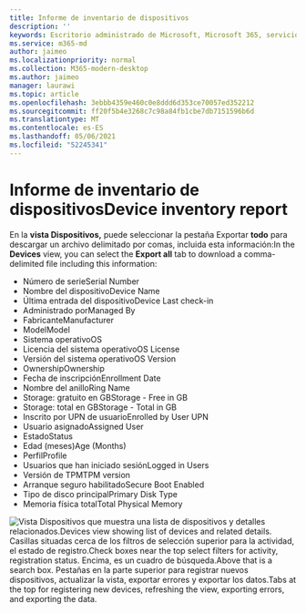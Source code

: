 ```yaml
---
title: Informe de inventario de dispositivos
description: ''
keywords: Escritorio administrado de Microsoft, Microsoft 365, servicio, documentación
ms.service: m365-md
author: jaimeo
ms.localizationpriority: normal
ms.collection: M365-modern-desktop
ms.author: jaimeo
manager: laurawi
ms.topic: article
ms.openlocfilehash: 3ebbb4359e460c0e8ddd6d353ce70057ed352212
ms.sourcegitcommit: ff20f5b4e3268c7c98a84fb1cbe7db7151596b6d
ms.translationtype: MT
ms.contentlocale: es-ES
ms.lasthandoff: 05/06/2021
ms.locfileid: "52245341"
---
```

# <a name="device-inventory-report"></a><span data-ttu-id="45b5f-103">Informe de inventario de dispositivos</span><span class="sxs-lookup"><span data-stu-id="45b5f-103">Device inventory report</span></span>

<span data-ttu-id="45b5f-104">En la **vista Dispositivos,** puede seleccionar la pestaña Exportar **todo** para descargar un archivo delimitado por comas, incluida esta información:</span><span class="sxs-lookup"><span data-stu-id="45b5f-104">In the **Devices** view, you can select the **Export all** tab to download a comma-delimited file including this information:</span></span>

- <span data-ttu-id="45b5f-105">Número de serie</span><span class="sxs-lookup"><span data-stu-id="45b5f-105">Serial Number</span></span>
- <span data-ttu-id="45b5f-106">Nombre del dispositivo</span><span class="sxs-lookup"><span data-stu-id="45b5f-106">Device Name</span></span>
- <span data-ttu-id="45b5f-107">Última entrada del dispositivo</span><span class="sxs-lookup"><span data-stu-id="45b5f-107">Device Last check-in</span></span>
- <span data-ttu-id="45b5f-108">Administrado por</span><span class="sxs-lookup"><span data-stu-id="45b5f-108">Managed By</span></span>
- <span data-ttu-id="45b5f-109">Fabricante</span><span class="sxs-lookup"><span data-stu-id="45b5f-109">Manufacturer</span></span>
- <span data-ttu-id="45b5f-110">Model</span><span class="sxs-lookup"><span data-stu-id="45b5f-110">Model</span></span>
- <span data-ttu-id="45b5f-111">Sistema operativo</span><span class="sxs-lookup"><span data-stu-id="45b5f-111">OS</span></span>
- <span data-ttu-id="45b5f-112">Licencia del sistema operativo</span><span class="sxs-lookup"><span data-stu-id="45b5f-112">OS License</span></span>
- <span data-ttu-id="45b5f-113">Versión del sistema operativo</span><span class="sxs-lookup"><span data-stu-id="45b5f-113">OS Version</span></span>
- <span data-ttu-id="45b5f-114">Ownership</span><span class="sxs-lookup"><span data-stu-id="45b5f-114">Ownership</span></span>
- <span data-ttu-id="45b5f-115">Fecha de inscripción</span><span class="sxs-lookup"><span data-stu-id="45b5f-115">Enrollment Date</span></span>
- <span data-ttu-id="45b5f-116">Nombre del anillo</span><span class="sxs-lookup"><span data-stu-id="45b5f-116">Ring Name</span></span>
- <span data-ttu-id="45b5f-117">Storage: gratuito en GB</span><span class="sxs-lookup"><span data-stu-id="45b5f-117">Storage - Free in GB</span></span>
- <span data-ttu-id="45b5f-118">Storage: total en GB</span><span class="sxs-lookup"><span data-stu-id="45b5f-118">Storage - Total in GB</span></span>
- <span data-ttu-id="45b5f-119">Inscrito por UPN de usuario</span><span class="sxs-lookup"><span data-stu-id="45b5f-119">Enrolled by User UPN</span></span>
- <span data-ttu-id="45b5f-120">Usuario asignado</span><span class="sxs-lookup"><span data-stu-id="45b5f-120">Assigned User</span></span>
- <span data-ttu-id="45b5f-121">Estado</span><span class="sxs-lookup"><span data-stu-id="45b5f-121">Status</span></span>
- <span data-ttu-id="45b5f-122">Edad (meses)</span><span class="sxs-lookup"><span data-stu-id="45b5f-122">Age (Months)</span></span>
- <span data-ttu-id="45b5f-123">Perfil</span><span class="sxs-lookup"><span data-stu-id="45b5f-123">Profile</span></span>
- <span data-ttu-id="45b5f-124">Usuarios que han iniciado sesión</span><span class="sxs-lookup"><span data-stu-id="45b5f-124">Logged in Users</span></span>
- <span data-ttu-id="45b5f-125">Versión de TPM</span><span class="sxs-lookup"><span data-stu-id="45b5f-125">TPM version</span></span>
- <span data-ttu-id="45b5f-126">Arranque seguro habilitado</span><span class="sxs-lookup"><span data-stu-id="45b5f-126">Secure Boot Enabled</span></span>
- <span data-ttu-id="45b5f-127">Tipo de disco principal</span><span class="sxs-lookup"><span data-stu-id="45b5f-127">Primary Disk Type</span></span>
- <span data-ttu-id="45b5f-128">Memoria física total</span><span class="sxs-lookup"><span data-stu-id="45b5f-128">Total Physical Memory</span></span> 

![<span data-ttu-id="45b5f-129">Vista Dispositivos que muestra una lista de dispositivos y detalles relacionados.</span><span class="sxs-lookup"><span data-stu-id="45b5f-129">Devices view showing list of devices and related details.</span></span> <span data-ttu-id="45b5f-130">Casillas situadas cerca de los filtros de selección superior para la actividad, el estado de registro.</span><span class="sxs-lookup"><span data-stu-id="45b5f-130">Check boxes near the top select filters for activity, registration status.</span></span> <span data-ttu-id="45b5f-131">Encima, es un cuadro de búsqueda.</span><span class="sxs-lookup"><span data-stu-id="45b5f-131">Above that is a search box.</span></span> <span data-ttu-id="45b5f-132">Pestañas en la parte superior para registrar nuevos dispositivos, actualizar la vista, exportar errores y exportar los datos.</span><span class="sxs-lookup"><span data-stu-id="45b5f-132">Tabs at the top for registering new devices, refreshing the view, exporting errors, and exporting the data.</span></span> ](../../media/mmd-devices-view.png)

